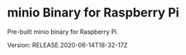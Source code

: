 # minio Binary for Raspberry Pi

Pre-built minio binary for Raspberry Pi.

Version: RELEASE.2020-06-14T18-32-17Z

